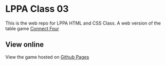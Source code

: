 # LPPA Class 03

This is the web repo for LPPA HTML and CSS Class. A web version of the table game [Connect Four](https://en.wikipedia.org/wiki/Connect_Four)

## View online
View the game hosted on [Github Pages](https://davidcurras.github.io/lppa-clase-03/index.html)
